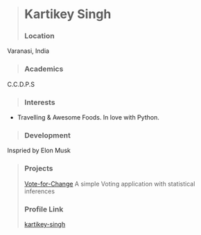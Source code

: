 > # Kartikey Singh
> ### Location
Varanasi, India
> ### Academics
C.C.D.P.S
>
>### Interests
>
- Travelling & Awesome Foods. In love with Python.
>
>### Development
>
Inspried by Elon Musk
>
>### Projects
>
>[Vote-for-Change](https://github.com/kartikey-singh/Vote-for-Change) A simple Voting application with statistical inferences
>
>### Profile Link
>
>[kartikey-singh](https://github.com/kartikey-singh)
